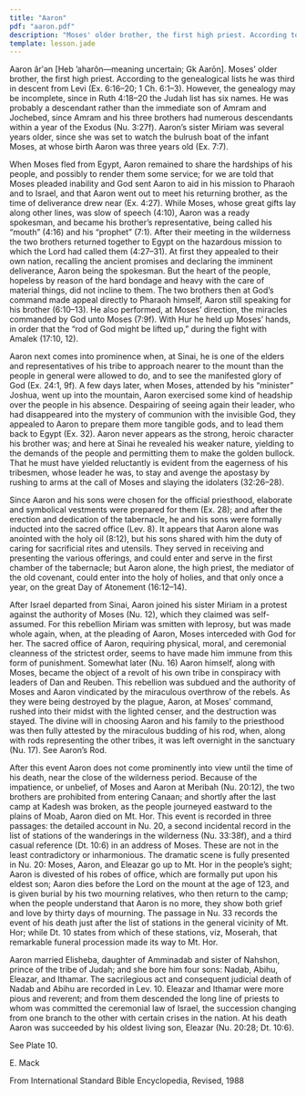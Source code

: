 ```yaml
---
title: "Aaron"
pdf: "aaron.pdf"
description: "Moses' older brother, the first high priest. According to the genealogical lists he was third in descent from Levi (Ex. 6:16-20; 1 Ch. 6:1-3)."
template: lesson.jade
---
```


Aaron ârʹən [Heb ’aharôn—meaning uncertain; Gk Aarōn]. Moses’ older brother, the first high priest. According to the genealogical lists he was third in descent from Levi (Ex. 6:16–20; 1 Ch. 6:1–3). However, the genealogy may be incomplete, since in Ruth 4:18–20 the Judah list has six names. He was probably a descendant rather than the immediate son of Amram and Jochebed, since Amram and his three brothers had numerous descendants within a year of the Exodus (Nu. 3:27f). Aaron’s sister Miriam was several years older, since she was set to watch the bulrush boat of the infant Moses, at whose birth Aaron was three years old (Ex. 7:7).

When Moses fled from Egypt, Aaron remained to share the hardships of his people, and possibly to render them some service; for we are told that Moses pleaded inability and God sent Aaron to aid in his mission to Pharaoh and to Israel, and that Aaron went out to meet his returning brother, as the time of deliverance drew near (Ex. 4:27). While Moses, whose great gifts lay along other lines, was slow of speech (4:10), Aaron was a ready spokesman, and became his brother’s representative, being called his “mouth” (4:16) and his “prophet” (7:1). After their meeting in the wilderness the two brothers returned together to Egypt on the hazardous mission to which the Lord had called them (4:27–31). At first they appealed to their own nation, recalling the ancient promises and declaring the imminent deliverance, Aaron being the spokesman. But the heart of the people, hopeless by reason of the hard bondage and heavy with the care of material things, did not incline to them. The two brothers then at God’s command made appeal directly to Pharaoh himself, Aaron still speaking for his brother (6:10–13). He also performed, at Moses’ direction, the miracles commanded by God unto Moses (7:9f). With Hur he held up Moses’ hands, in order that the “rod of God might be lifted up,” during the fight with Amalek (17:10, 12).

Aaron next comes into prominence when, at Sinai, he is one of the elders and representatives of his tribe to approach nearer to the mount than the people in general were allowed to do, and to see the manifested glory of God (Ex. 24:1, 9f). A few days later, when Moses, attended by his “minister” Joshua, went up into the mountain, Aaron exercised some kind of headship over the people in his absence. Despairing of seeing again their leader, who had disappeared into the mystery of communion with the invisible God, they appealed to Aaron to prepare them more tangible gods, and to lead them back to Egypt (Ex. 32). Aaron never appears as the strong, heroic character his brother was; and here at Sinai he revealed his weaker nature, yielding to the demands of the people and permitting them to make the golden bullock. That he must have yielded reluctantly is evident from the eagerness of his tribesmen, whose leader he was, to stay and avenge the apostasy by rushing to arms at the call of Moses and slaying the idolaters (32:26–28).

Since Aaron and his sons were chosen for the official priesthood, elaborate and symbolical vestments were prepared for them (Ex. 28); and after the erection and dedication of the tabernacle, he and his sons were formally inducted into the sacred office (Lev. 8). It appears that Aaron alone was anointed with the holy oil (8:12), but his sons shared with him the duty of caring for sacrificial rites and utensils. They served in receiving and presenting the various offerings, and could enter and serve in the first chamber of the tabernacle; but Aaron alone, the high priest, the mediator of the old covenant, could enter into the holy of holies, and that only once a year, on the great Day of Atonement (16:12–14).

After Israel departed from Sinai, Aaron joined his sister Miriam in a protest against the authority of Moses (Nu. 12), which they claimed was self-assumed. For this rebellion Miriam was smitten with leprosy, but was made whole again, when, at the pleading of Aaron, Moses interceded with God for her. The sacred office of Aaron, requiring physical, moral, and ceremonial cleanness of the strictest order, seems to have made him immune from this form of punishment. Somewhat later (Nu. 16) Aaron himself, along with Moses, became the object of a revolt of his own tribe in conspiracy with leaders of Dan and Reuben. This rebellion was subdued and the authority of Moses and Aaron vindicated by the miraculous overthrow of the rebels. As they were being destroyed by the plague, Aaron, at Moses’ command, rushed into their midst with the lighted censer, and the destruction was stayed. The divine will in choosing Aaron and his family to the priesthood was then fully attested by the miraculous budding of his rod, when, along with rods representing the other tribes, it was left overnight in the sanctuary (Nu. 17). See Aaron’s Rod.

After this event Aaron does not come prominently into view until the time of his death, near the close of the wilderness period. Because of the impatience, or unbelief, of Moses and Aaron at Meribah (Nu. 20:12), the two brothers are prohibited from entering Canaan; and shortly after the last camp at Kadesh was broken, as the people journeyed eastward to the plains of Moab, Aaron died on Mt. Hor. This event is recorded in three passages: the detailed account in Nu. 20, a second incidental record in the list of stations of the wanderings in the wilderness (Nu. 33:38f), and a third casual reference (Dt. 10:6) in an address of Moses. These are not in the least contradictory or inharmonious. The dramatic scene is fully presented in Nu. 20: Moses, Aaron, and Eleazar go up to Mt. Hor in the people’s sight; Aaron is divested of his robes of office, which are formally put upon his eldest son; Aaron dies before the Lord on the mount at the age of 123, and is given burial by his two mourning relatives, who then return to the camp; when the people understand that Aaron is no more, they show both grief and love by thirty days of mourning. The passage in Nu. 33 records the event of his death just after the list of stations in the general vicinity of Mt. Hor; while Dt. 10 states from which of these stations, viz, Moserah, that remarkable funeral procession made its way to Mt. Hor.

Aaron married Elisheba, daughter of Amminadab and sister of Nahshon, prince of the tribe of Judah; and she bore him four sons: Nadab, Abihu, Eleazar, and Ithamar. The sacrilegious act and consequent judicial death of Nadab and Abihu are recorded in Lev. 10. Eleazar and Ithamar were more pious and reverent; and from them descended the long line of priests to whom was committed the ceremonial law of Israel, the succession changing from one branch to the other with certain crises in the nation. At his death Aaron was succeeded by his oldest living son, Eleazar (Nu. 20:28; Dt. 10:6).

See Plate 10.

E. Mack

From International Standard Bible Encyclopedia, Revised, 1988
